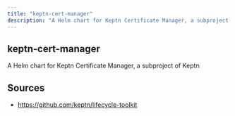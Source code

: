 ```yaml
---
title: "keptn-cert-manager"
description: "A Helm chart for Keptn Certificate Manager, a subproject of Keptn"
---
```


## keptn-cert-manager

A Helm chart for Keptn Certificate Manager, a subproject of Keptn

## Sources

- https://github.com/keptn/lifecycle-toolkit
